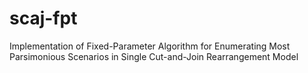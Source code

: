 # scaj-fpt
Implementation of Fixed-Parameter Algorithm for Enumerating Most Parsimonious Scenarios in Single Cut-and-Join Rearrangement Model
